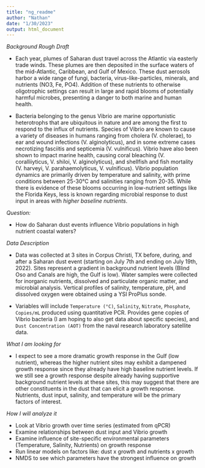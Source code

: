 ```yaml
---
title: "ng_readme"
author: "Nathan"
date: "1/30/2023"
output: html_document
---
```


*Background Rough Draft* 
- Each year, plumes of Saharan dust travel across the Atlantic via easterly trade winds. These plumes are then deposited in the surface waters of the mid-Atlantic, Caribbean, and Gulf of Mexico. These dust aerosols harbor a wide range of fungi, bacteria, virus-like-particles, minerals, and nutrients (NO3, Fe, PO4). Addition of these nutrients to otherwise oligotrophic settings can result in large and rapid blooms of potentially harmful microbes, presenting a danger to both marine and human health. 

- Bacteria belonging to the genus Vibrio are marine opportunistic heterotrophs that are ubiquitous in nature and are among the first to respond to the influx of nutrients. Species of Vibrio are known to cause a variety of diseases in humans ranging from  cholera (V. cholerae), to ear and wound infections (V. alginolyticus), and in some extreme cases necrotizing fasciitis and septicemia (V. vulnificus). Vibrio have also been shown to impact marine health, causing coral bleaching (V. coralliiyticus, V. shiloi, V. alginolyticus), and shellfish and fish mortality (V. harveyi, V. parahaemolyticus, V. vulnificus). Vibrio population dynamics are primarily driven by temperature and salinity, with prime conditions between 25-30°C and salinities ranging from 20-35. While there is evidence of these blooms occurring in low-nutrient settings like the Florida Keys, less is known regarding microbial response to dust input in areas with *higher baseline nutrients*.

*Question:* 
- How do Saharan dust events influence Vibrio populations in high nutrient coastal waters?

*Data Description* 
- Data was collected at 3 sites in Corpus Christi, TX before, during, and after a Saharan dust event (starting on July 7th and ending on July 19th, 2022). Sites represent a gradient in background nutrient levels (Blind Oso and Canals are high, the Gulf is low). Water samples were collected for inorganic nutrients, dissolved and particulate organic matter, and microbial analysis. Vertical profiles of salinity, temperature, pH, and dissolved oxygen were obtained using a YSI ProPlus sonde.

- Variables will include `Temperature (°C)`, `Salinity`, `Nitrate`, `Phosphate`, `Copies/mL`  produced using quantitative PCR. Provides gene copies of Vibrio bacteria (I am hoping to also get data about specific species), and `Dust Concentration (AOT)` from the naval research laboratory satellite data.

*What I am looking for* 
- I expect to see a more dramatic growth response in the Gulf (low nutrient), whereas the higher nutrient sites may exhibit a dampened growth response since they already have high baseline nutrient levels. If we still see a growth response despite already having supportive background nutrient levels at these sites, this may suggest that there are other constituents in the dust that can elicit a growth response. Nutrients, dust input, salinity, and temperature will be the primary factors of interest.

*How I will analyze it* 
- Look at Vibrio growth over time series (estimated from qPCR) 
- Examine relationships between dust input and Vibrio growth 
- Examine influence of site-specific environmental parameters (Temperature, Salinity, Nutrients) on growth response 
- Run linear models on factors like: dust x growth and nutrients x growth 
- NMDS to see which parameters have the strongest influence on growth
